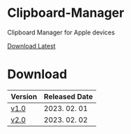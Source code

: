 # Clipboard-Manager
Clipboard Manager for Apple devices

[Download Latest](https://github.com/LiF-Lee/Clipboard-Manager/releases/tag/v2.0)


# Download

| Version | Released Date |
| ------------- | ------------- |
| [v1.0](https://github.com/LiF-Lee/Clipboard-Manager/releases/tag/v1.0) | 2023. 02. 01 |
| [v2.0](https://github.com/LiF-Lee/Clipboard-Manager/releases/tag/v2.0) | 2023. 02. 02 |
